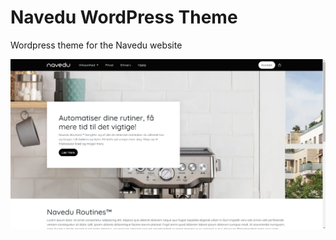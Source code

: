 # Navedu WordPress Theme
Wordpress theme for the Navedu website

![Screenshot](https://raw.githubusercontent.com/Navedu/Navedu_wp_theme/main/Screenshot.png?token=GHSAT0AAAAAABTHWOZY47OBCTMSP27UCUXOYTAAL7Q)
